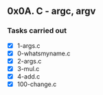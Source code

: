 ## 0x0A. C - argc, argv
### Tasks carried out
- [x] 1-args.c
- [x] 0-whatsmyname.c
- [x] 2-args.c
- [x] 3-mul.c
- [x] 4-add.c
- [x] 100-change.c
